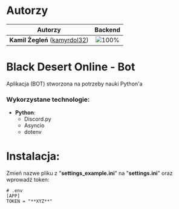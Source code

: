 # Autorzy

| Autorzy | Backend |
| :---: | :---: |
| **Kamil Żegleń** ([kamyrdol32](https://github.com/kamyrdol32))  | ![100%](https://progress-bar.dev/100)  |

# Black Desert Online - Bot

Aplikacja (BOT) stworzona na potrzeby nauki Python'a

### Wykorzystane technologie:
  - **Python**:
      - Discord.py
      - Asyncio
      - dotenv

# Instalacja:

Zmień nazwe pliku z "**settings_example.ini**" na "**settings.ini**" oraz wprowadź token:
```
# .env
[APP]
TOKEN = "**XYZ**"
```

